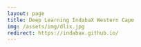 ```yaml
---
layout: page
title: Deep Learning IndabaX Western Cape
img: /assets/img/dlix.jpg
redirect: https://indabax.github.io/
---
```


